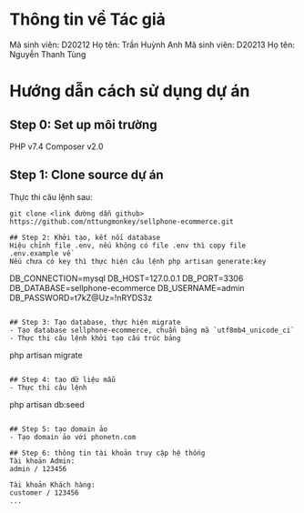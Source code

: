 # Thông tin về Tác giả
Mã sinh viên: D20212
Họ tên: Trần Huỳnh Anh
Mã sinh viên: D20213
Họ tên: Nguyễn Thanh Tùng

# Hướng dẫn cách sử dụng dự án

## Step 0: Set up môi trường
PHP v7.4
Composer v2.0

## Step 1: Clone source dự án
Thực thi câu lệnh sau:
```
git clone <link đường dẫn github>
https://github.com/nttungmonkey/sellphone-ecommerce.git

## Step 2: Khởi tạo, kết nối database
Hiệu chỉnh file .env, nếu không có file .env thì copy file .env.example về
Nếu chưa có key thì thực hiện câu lệnh php artisan generate:key
```
DB_CONNECTION=mysql
DB_HOST=127.0.0.1
DB_PORT=3306
DB_DATABASE=sellphone-ecommerce
DB_USERNAME=admin
DB_PASSWORD=t7kZ@Uz=!nRYDS3z
```

## Step 3: Tạo database, thực hiện migrate
- Tạo database sellphone-ecommerce, chuẩn bảng mã `utf8mb4_unicode_ci`
- Thực thi câu lệnh khởi tạo cấu trúc bảng
```
php artisan migrate
```

## Step 4: tạo dữ liệu mẫu
- Thực thi câu lệnh
```
php artisan db:seed
```

## Step 5: tạo domain ảo
- Tạo domain ảo với phonetn.com

## Step 6: thông tin tài khoản truy cập hệ thống
Tài khoản Admin:
admin / 123456

Tài khoản Khách hàng:
customer / 123456
...


